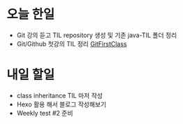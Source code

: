 # 오늘 한일

- Git 강의 듣고 TIL repository 생성 및 기존 java-TIL 폴더 정리
- Git/Github 첫강의 TIL 정리 [GitFirstClass](https://github.com/FoeverNa/TIL/blob/master/Git/20200807-git-start.md)


# 내일 할일
- class inheritance TIL 마저 작성
- Hexo 활용 해서 블로그 작성해보기
- Weekly test #2 준비
